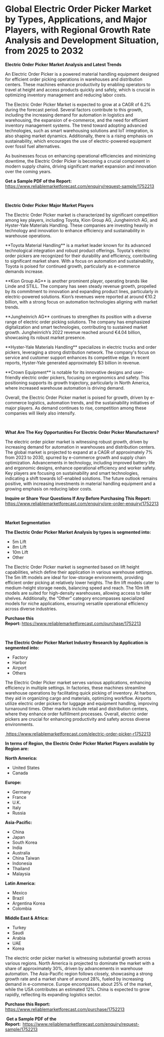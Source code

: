 <p><h1>Global Electric Order Picker Market by Types, Applications, and Major Players, with Regional Growth Rate Analysis and Development Situation, from 2025 to 2032</h1></p><p><strong>Electric Order Picker Market Analysis and Latest Trends</strong></p>
<p><p>An Electric Order Picker is a powered material handling equipment designed for efficient order picking operations in warehouses and distribution centers. These machines enhance productivity by enabling operators to travel at height and access products quickly and safely, which is crucial in optimizing inventory management and reducing labor costs.</p><p>The Electric Order Picker Market is expected to grow at a CAGR of 6.2% during the forecast period. Several factors contribute to this growth, including the increasing demand for automation in logistics and warehousing, the expansion of e-commerce, and the need for efficient inventory management systems. The trend toward adopting advanced technologies, such as smart warehousing solutions and IoT integration, is also shaping market dynamics. Additionally, there is a rising emphasis on sustainability, which encourages the use of electric-powered equipment over fossil fuel alternatives. </p><p>As businesses focus on enhancing operational efficiencies and minimizing downtime, the Electric Order Picker is becoming a crucial component in modern supply chains, driving significant market expansion and innovation over the coming years.</p></p>
<p><strong>Get a Sample PDF of the Report:&nbsp;</strong> <a href="https://www.reliablemarketforecast.com/enquiry/request-sample/1752213?utm_campaign=3735&utm_medium=2&utm_source=Github&utm_content=ia&utm_term=17042025&utm_id=electric-order-picker">https://www.reliablemarketforecast.com/enquiry/request-sample/1752213</a></p>
<p>&nbsp;</p>
<p><strong>Electric Order Picker Major Market Players</strong></p>
<p><p>The Electric Order Picker market is characterized by significant competition among key players, including Toyota, Kion Group AG, Jungheinrich AG, and Hyster-Yale Materials Handling. These companies are investing heavily in technology and innovation to enhance efficiency and sustainability in warehouse operations.</p><p>**Toyota Material Handling** is a market leader known for its advanced technological integration and robust product offerings. Toyota's electric order pickers are recognized for their durability and efficiency, contributing to significant market share. With a focus on automation and sustainability, Toyota is poised for continued growth, particularly as e-commerce demands increase.</p><p>**Kion Group AG** is another prominent player, operating brands like Linde and STILL. The company has seen steady revenue growth, propelled by its commitment to innovation and expanding product lines, particularly in electric-powered solutions. Kion’s revenues were reported at around €10.2 billion, with a strong focus on automation technologies aligning with market trends.</p><p>**Jungheinrich AG** continues to strengthen its position with a diverse range of electric order picking solutions. The company has emphasized digitalization and smart technologies, contributing to sustained market growth. Jungheinrich’s 2022 revenue reached around €4.04 billion, showcasing its robust market presence.</p><p>**Hyster-Yale Materials Handling** specializes in electric trucks and order pickers, leveraging a strong distribution network. The company's focus on service and customer support enhances its competitive edge. In recent reports, Hyster-Yale generated approximately $3 billion in revenue.</p><p>**Crown Equipment** is notable for its innovative designs and user-friendly electric order pickers, focusing on ergonomics and safety. This positioning supports its growth trajectory, particularly in North America, where increased warehouse automation is driving demand.</p><p>Overall, the Electric Order Picker market is poised for growth, driven by e-commerce logistics, automation trends, and the sustainability initiatives of major players. As demand continues to rise, competition among these companies will likely also intensify.</p></p>
<p>&nbsp;</p>
<p><strong>What Are The Key Opportunities For Electric Order Picker Manufacturers?</strong></p>
<p><p>The electric order picker market is witnessing robust growth, driven by increasing demand for automation in warehouses and distribution centers. The global market is projected to expand at a CAGR of approximately 7% from 2023 to 2030, spurred by e-commerce growth and supply chain optimization. Advancements in technology, including improved battery life and ergonomic designs, enhance operational efficiency and worker safety. Key players are focusing on sustainability and smart technologies, indicating a shift towards IoT-enabled solutions. The future outlook remains positive, with increasing investments in material handling equipment and a growing emphasis on reducing labor costs.</p></p>
<p><strong>Inquire or Share Your Questions If Any Before Purchasing This Report:</strong> <a href="https://www.reliablemarketforecast.com/enquiry/pre-order-enquiry/1752213?utm_campaign=3735&utm_medium=2&utm_source=Github&utm_content=ia&utm_term=17042025&utm_id=electric-order-picker">https://www.reliablemarketforecast.com/enquiry/pre-order-enquiry/1752213</a></p>
<p>&nbsp;</p>
<p><strong>Market Segmentation</strong></p>
<p><strong>The Electric Order Picker Market Analysis by types is segmented into:</strong></p>
<p><ul><li>5m Lift</li><li>8m Lift</li><li>10m Lift</li><li>Other</li></ul></p>
<p><p>The Electric Order Picker market is segmented based on lift height capabilities, which define their application in various warehouse settings. The 5m lift models are ideal for low-storage environments, providing efficient order picking at relatively lower heights. The 8m lift models cater to medium-height storage needs, balancing speed and reach. The 10m lift models are suited for high-density warehouses, allowing access to taller shelves. Additionally, the “Other” category encompasses specialized models for niche applications, ensuring versatile operational efficiency across diverse industries.</p></p>
<p><strong>Purchase this Report:&nbsp;</strong><a href="https://www.reliablemarketforecast.com/purchase/1752213?utm_campaign=3735&utm_medium=2&utm_source=Github&utm_content=ia&utm_term=17042025&utm_id=electric-order-picker">https://www.reliablemarketforecast.com/purchase/1752213</a></p>
<p>&nbsp;</p>
<p><strong>The Electric Order Picker Market Industry Research by Application is segmented into:</strong></p>
<p><ul><li>Factory</li><li>Harbor</li><li>Airport</li><li>Others</li></ul></p>
<p><p>The Electric Order Picker market serves various applications, enhancing efficiency in multiple settings. In factories, these machines streamline warehouse operations by facilitating quick picking of inventory. At harbors, they aid in organizing cargo and materials, optimizing workflow. Airports utilize electric order pickers for luggage and equipment handling, improving turnaround times. Other markets include retail and distribution centers, where they enhance order fulfillment processes. Overall, electric order pickers are crucial for enhancing productivity and safety across diverse environments.</p></p>
<p><a href="https://www.reliablemarketforecast.com/electric-order-picker-r1752213?utm_campaign=3735&utm_medium=2&utm_source=Github&utm_content=ia&utm_term=17042025&utm_id=electric-order-picker">&nbsp;https://www.reliablemarketforecast.com/electric-order-picker-r1752213</a></p>
<p><strong>In terms of Region, the Electric Order Picker Market Players available by Region are:</strong></p>
<p>
    <p> <strong> North America: </strong>
        <ul>
            <li>United States</li>
            <li>Canada</li>
        </ul>
        </p> 
    <p> <strong> Europe: </strong>
        <ul>
            <li>Germany</li>
            <li>France</li>
            <li>U.K.</li>
            <li>Italy</li>
            <li>Russia</li>
        </ul>
        </p> 
    <p> <strong> Asia-Pacific: </strong>
        <ul>
            <li>China</li>
            <li>Japan</li>
            <li>South Korea</li>
            <li>India</li>
            <li>Australia</li>
            <li>China Taiwan</li>
            <li>Indonesia</li>
            <li>Thailand</li>
            <li>Malaysia</li>
        </ul>
        </p> 
    <p> <strong> Latin America: </strong>
        <ul>
            <li>Mexico</li>
            <li>Brazil</li>
            <li>Argentina Korea</li>
            <li>Colombia</li>
        </ul>
        </p> 
    <p> <strong> Middle East & Africa: </strong>
        <ul>
            <li>Turkey</li>
            <li>Saudi</li>
            <li>Arabia</li>
            <li>UAE</li>
            <li>Korea</li>
        </ul>
    </p>
    </p>
<p><p>The electric order picker market is witnessing substantial growth across various regions. North America is projected to dominate the market with a share of approximately 30%, driven by advancements in warehouse automation. The Asia-Pacific region follows closely, showcasing a strong growth rate and a market share of around 28%, fueled by increasing demand in e-commerce. Europe encompasses about 25% of the market, while the USA contributes an estimated 12%. China is expected to grow rapidly, reflecting its expanding logistics sector.</p></p>
<p><strong>Purchase this Report: </strong><a href="https://www.reliablemarketforecast.com/purchase/1752213?utm_campaign=3735&utm_medium=2&utm_source=Github&utm_content=ia&utm_term=17042025&utm_id=electric-order-picker">https://www.reliablemarketforecast.com/purchase/1752213</a></p>
<p>&nbsp;<strong>Get a Sample PDF of the Report:&nbsp;&nbsp;</strong><a href="https://www.reliablemarketforecast.com/enquiry/request-sample/1752213?utm_campaign=3735&utm_medium=2&utm_source=Github&utm_content=ia&utm_term=17042025&utm_id=electric-order-picker">https://www.reliablemarketforecast.com/enquiry/request-sample/1752213</a></p>
<p><strong></strong></p>
<p><p></p><p></p><p></p></p>